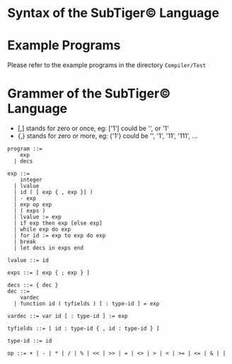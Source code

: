 # Syntax of the SubTiger© Language


# Example Programs

Please refer to the example programs in the directory `Compiler/Test`

# Grammer of the SubTiger© Language

- [,] stands for zero or once, eg: ['1'] could be '', or '1'
- {,} stands for zero or more, eg: {'1'} could be '', '1', '11', '111', ...

```
program ::=  
    exp  
  | decs  

exp ::=  
    integer  
  | lvalue  
  | id ( [ exp { , exp }] )  
  | - exp  
  | exp op exp  
  | ( exps )  
  | lvalue := exp  
  | if exp then exp [else exp]  
  | while exp do exp  
  | for id := exp to exp do exp  
  | break  
  | let decs in exps end  

lvalue ::= id

exps ::= [ exp { ; exp } ]

decs ::= { dec }
dec ::=  
    vardec  
  | function id ( tyfields ) [ : type-id ] = exp

vardec ::= var id [ : type-id ] := exp

tyfields ::= [ id : type-id { , id : type-id } ]

type-id ::= id

op ::= + | - | * | / | % | << | >> | = | <> | > | < | >= | <= | & | |
```
